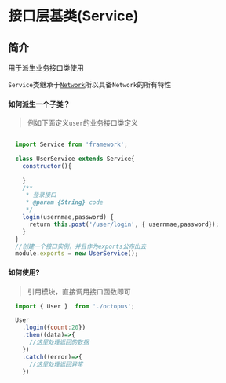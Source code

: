 # 接口层基类(Service)

## 简介

用于派生业务接口类使用

`Service`类继承于[`Network`](/app/framework/network)所以具备`Network`的所有特性

#### 如何派生一个子类？

> 例如下面定义`user`的业务接口类定义

```js

  import Service from 'framework';

  class UserService extends Service{
    constructor(){
     
    }
    /**
     * 登录接口
     * @param {String} code
     */
    login(usernmae,password) {
      return this.post('/user/login', { usernmae,password});
    }
  }
  //创建一个接口实例，并且作为exports公布出去
  module.exports = new UserService();
```

#### 如何使用?

> 引用模块，直接调用接口函数即可

```js
  import { User }  from './octopus';

  User
    .login({count:20})
    .then((data)=>{
      //这里处理返回的数据
    })
    .catch((error)=>{
      //这里处理返回异常
    })
```
